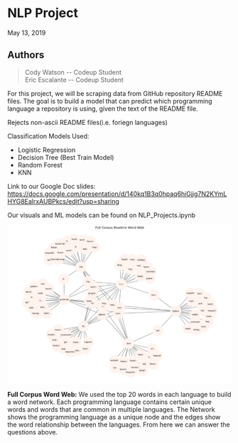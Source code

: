 # NLP Project

May 13, 2019

## Authors
> Cody Watson -- Codeup Student  
> Eric Escalante -- Codeup Student  


For this project, we will be scraping data from GitHub repository README files. The goal is to build a model that can predict which programming language a repository is using, given the text of the README file.

Rejects non-ascii README files(i.e. foriegn languages)

Classification Models Used:
- Logistic Regression
- Decision Tree (Best Train Model)
- Random Forest
- KNN

Link to our Google Doc slides:
https://docs.google.com/presentation/d/140kq1B3q0hpaq6hiGjjg7N2KYmLHYG8EalrxAUBPkcs/edit?usp=sharing

Our visuals and ML models can be found on NLP_Projects.ipynb

![alt text][logo]

[logo]: https://github.com/nlp-101/github_nlp/blob/master/images/Screen%20Shot%202019-05-13%20at%2011.58.39%20AM.png "Full Corpus Word Web"

**Full Corpus Word Web:** We used the top 20 words in each language to build a word network. Each programming language contains certain unique words and words that are common in multiple languages. The Network shows the programming language as a unique node and the edges show the word relationship between the languages. From here we can answer the questions above.
